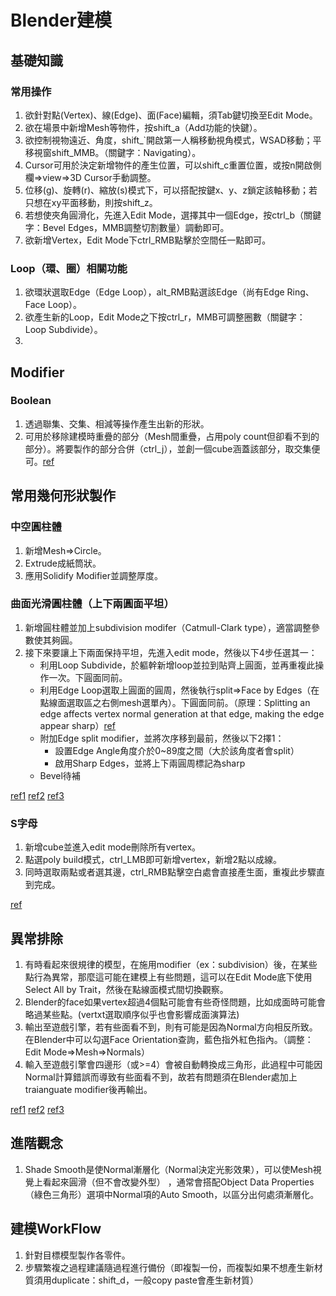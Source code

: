 # Blender建模

## 基礎知識
### 常用操作
1. 欲針對點(Vertex)、線(Edge)、面(Face)編輯，須Tab鍵切換至Edit Mode。
2. 欲在場景中新增Mesh等物件，按shift_a（Add功能的快鍵）。
3. 欲控制視物遠近、角度，shift_`開啟第一人稱移動視角模式，WSAD移動；平移視窗shift_MMB。（關鍵字：Navigating）。
4. Cursor可用於決定新增物件的產生位置，可以shift_c重置位置，或按n開啟側欄=>view=>3D Cursor手動調整。
5. 位移(g)、旋轉(r)、縮放(s)模式下，可以搭配按鍵x、y、z鎖定該軸移動；若只想在xy平面移動，則按shift_z。
6. 若想使夾角圓滑化，先進入Edit Mode，選擇其中一個Edge，按ctrl_b（關鍵字：Bevel Edges，MMB調整切割數量）調動即可。
7. 欲新增Vertex，Edit Mode下ctrl_RMB點擊於空間任一點即可。

### Loop（環、圈）相關功能
1. 欲環狀選取Edge（Edge Loop），alt_RMB點選該Edge（尚有Edge Ring、Face Loop）。
2. 欲產生新的Loop，Edit Mode之下按ctrl_r，MMB可調整圈數（關鍵字：Loop Subdivide）。
3. 

## Modifier

### Boolean
1. 透過聯集、交集、相減等操作產生出新的形狀。
2. 可用於移除建模時重疊的部分（Mesh間重疊，占用poly count但卻看不到的部分）。將要製作的部分合併（ctrl_j），並創一個cube涵蓋該部分，取交集便可。[ref](https://www.youtube.com/watch?v=kf16s5MPBLg&ab_channel=XenWildman)


## 常用幾何形狀製作

### 中空圓柱體
1. 新增Mesh=>Circle。
2. Extrude成紙筒狀。
3. 應用Solidify Modifier並調整厚度。

### 曲面光滑圓柱體（上下兩圓面平坦）
1. 新增圓柱體並加上subdivision modifer（Catmull-Clark type），適當調整參數使其夠圓。
2. 接下來要讓上下兩面保持平坦，先進入edit mode，然後以下4步任選其一：    
    * 利用Loop Subdivide，於軀幹新增loop並拉到貼齊上圓面，並再重複此操作一次。下圓面同前。
    * 利用Edge Loop選取上圓面的圓周，然後執行split=>Face by Edges（在點線面選取區之右側mesh選單內）。下圓面同前。（原理：Splitting an edge affects vertex normal generation at that edge, making the edge appear sharp）[ref](https://docs.blender.org/manual/zh-hant/2.92/modeling/modifiers/generate/edge_split.html)
    * 附加Edge split modifier，並將次序移到最前，然後以下2擇1：
        * 設置Edge Angle角度介於0~89度之間（大於該角度者會split）
        * 啟用Sharp Edges，並將上下兩圓周標記為sharp
    * Bevel待補 

[ref1](https://www.youtube.com/watch?v=9OqomK0HWew&ab_channel=Park3D)
[ref2](https://www.youtube.com/watch?v=V7Qb0DfVRlA&ab_channel=RandomArtAttack)
[ref3](https://blender.stackexchange.com/questions/126313/how-can-i-make-a-hollow-cylinder-faces-to-be-smooth-but-not-rounded-just-smooth/126409)

### S字母
1. 新增cube並進入edit mode刪除所有vertex。
2. 點選poly build模式，ctrl_LMB即可新增vertex，新增2點以成線。
3. 同時選取兩點或者選其邊，ctrl_RMB點擊空白處會直接產生面，重複此步驟直到完成。

[ref](https://www.youtube.com/watch?v=9OqomK0HWew&ab_channel=Park3D)

## 異常排除
1. 有時看起來很規律的模型，在施用modifier（ex：subdivision）後，在某些點行為異常，那麼這可能在建模上有些問題，這可以在Edit Mode底下使用Select All by Trait，然後在點線面模式間切換觀察。
2. Blender的face如果vertex超過4個點可能會有些奇怪問題，比如成面時可能會略過某些點。(vertxt選取順序似乎也會影響成面演算法)
3. 輸出至遊戲引擎，若有些面看不到，則有可能是因為Normal方向相反所致。在Blender中可以勾選Face Orientation查詢，藍色指外紅色指內。（調整：Edit Mode=>Mesh=>Normals）
4. 輸入至遊戲引擎會四邊形（或>=4）會被自動轉換成三角形，此過程中可能因Normal計算錯誤而導致有些面看不到，故若有問題須在Blender處加上traianguate modifier後再輸出。   

[ref1](https://blender.stackexchange.com/questions/80455/strange-bug-with-the-subdivision-surface-modifier)
[ref2](https://www.youtube.com/watch?v=clzstqtN6YQ&ab_channel=BailyDesign)
[ref3](https://answers.unrealengine.com/questions/969180/mesh-imported-fbx-from-blender-appears-to-be-broke.html)


## 進階觀念
1. Shade Smooth是使Normal漸層化（Normal決定光影效果），可以使Mesh視覺上看起來圓滑（但不會改變外型） ，通常會搭配Object Data Properties（綠色三角形）選項中Normal項的Auto Smooth，以區分出何處須漸層化。


## 建模WorkFlow
1. 針對目標模型製作各零件。
2. 步驟繁複之過程建議隨過程進行備份（即複製一份，而複製如果不想產生新材質須用duplicate：shift_d，一般copy paste會產生新材質）
